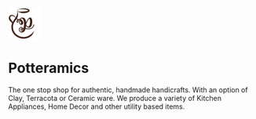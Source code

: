 ![](./favicon-01.png)

# Potteramics

The one stop shop for authentic, handmade handicrafts. With an option of Clay, Terracota or Ceramic ware. We produce a variety of Kitchen Appliances, Home Decor and other utility based items.
